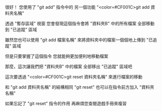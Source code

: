 很好！
您使用了 "git add" 指令中的
另一個功能 "<color=#CF001C>git add 資料夾名稱</color>"

透過 "暫存區域" 視窗
您會發現這個指令會將 "資料夾B" 中的所有檔案
全部移動到 "已追蹤" 區域

雖然您也可以使用 "git add 檔案名稱" 
來將資料夾中的檔案一個個地上傳到 "已追蹤" 區域

但是只要掌握了這個指令
您就能夠更加便利地移動檔案

那麼，這次讓我們把 "資料夾B" 中的檔案
全部移出 "已追蹤" 區域吧

這次要透過 "<color=#CF001C>git reset 資料夾名稱</color>"
來進行檔案的移動

和 "git add 資料夾名稱" 的結構相同
"git reset" 也可以在指令前方加入 "資料夾名稱" 

如果忘記了 "git reset" 指令的作用
再麻煩您查閱遊戲手冊來複習